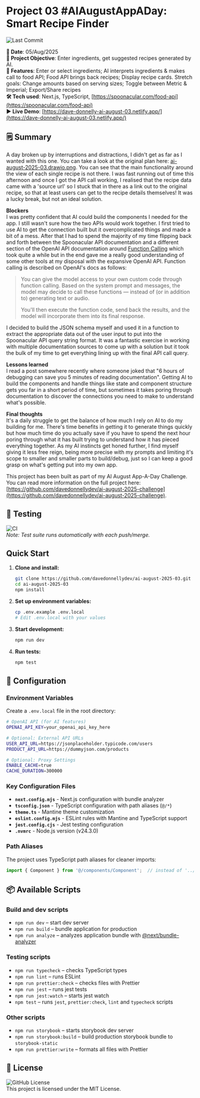 # Project 03 #AIAugustAppADay: Smart Recipe Finder

![Last Commit](https://img.shields.io/github/last-commit/davedonnellydev/ai-august-2025-03)  

**📆 Date**: 05/Aug/2025  
**🎯 Project Objective**: Enter ingredients, get suggested recipes generated by AI.   
**🚀 Features**: Enter or select ingredients; AI interprets ingredients & makes call to food API; Food API brings back recipes; Display recipe cards. Stretch goals: Change amounts based on serving sizes; Toggle between Metric & Imperial; Export/Share recipes  
**🛠️ Tech used**: Next.js, TypeScript, [https://spoonacular.com/food-api](https://spoonacular.com/food-api)  
**▶️ Live Demo**: [https://dave-donnelly-ai-august-03.netlify.app/](https://dave-donnelly-ai-august-03.netlify.app/)  

## 🗒️ Summary

A day broken up by interruptions and distractions, I didn't get as far as I wanted with this one. You can take a look at the original plan here: [ai-august-2025-03.drawio.png](./ai-august-2025-03.drawio.png). You can see that the main functionality around the view of each single recipe is not there. I was fast running out of time this afternoon and once I got the API call working, I realised that the recipe data came with a 'source url' so I stuck that in there as a link out to the original recipe, so that at least users can get to the recipe details themselves! It was a lucky break, but not an ideal solution.

**Blockers**  
I was pretty confident that AI could build the components I needed for the app. I still wasn't sure how the two APIs would work together. I first tried to use AI to get the connection built but it overcomplicated things and made a bit of a mess. After that I had to spend the majority of my time flipping back and forth between the Spoonacular API documentation and a different section of the OpenAI API documentation around [Function Calling](https://platform.openai.com/docs/guides/function-calling?api-mode=responses) which took quite a while but in the end gave me a really good understanding of some other tools at my disposal with the expansive OpenAI API. Function calling is described on OpenAI's docs as follows:  

> You can give the model access to your own custom code through function calling. Based on the system prompt and messages, the model may decide to call these functions — instead of (or in addition to) generating text or audio.  
> 
> You'll then execute the function code, send back the results, and the model will incorporate them into its final response.  

I decided to build the JSON schema myself and used it in a function to extract the appropriate data out of the user input to put into the Spoonacular API query string format. It was a fantastic exercise in working with multiple documentation sources to come up with a solution but it took the bulk of my time to get everything lining up with the final API call query. 


**Lessons learned**  
I read a post somewhere recently where someone joked that "6 hours of debugging can save you 5 minutes of reading documentation". Getting AI to build the components and handle things like state and component structure gets you far in a short period of time, but sometimes it takes poring through documentation to discover the connections you need to make to understand what's possible. 


**Final thoughts**  
It's a daily struggle to get the balance of how much I rely on AI to do my building for me. There's time benefits in getting it to generate things quickly but how much time do you actually save if you have to spend the next hour poring through what it has built trying to understand how it has pieced everything together. As my AI instincts get honed further, I find myself giving it less free reign, being more precise with my prompts and limiting it's scope to smaller and smaller parts to build/debug, just so I can keep a good grasp on what's getting put into my own app.

This project has been built as part of my AI August App-A-Day Challenge. You can read more information on the full project here: [https://github.com/davedonnellydev/ai-august-2025-challenge](https://github.com/davedonnellydev/ai-august-2025-challenge).  

## 🧪 Testing

![CI](https://github.com/davedonnellydev/ai-august-2025-03/actions/workflows/npm_test.yml/badge.svg)  
*Note: Test suite runs automatically with each push/merge.*  

## Quick Start

1. **Clone and install:**
   ```bash
   git clone https://github.com/davedonnellydev/ai-august-2025-03.git
   cd ai-august-2025-03
   npm install
   ```

2. **Set up environment variables:**
   ```bash
   cp .env.example .env.local
   # Edit .env.local with your values
   ```

3. **Start development:**
   ```bash
   npm run dev
   ```

4. **Run tests:**
   ```bash
   npm test
   ```

## 🔧 Configuration

### Environment Variables

Create a `.env.local` file in the root directory:

```bash
# OpenAI API (for AI features)
OPENAI_API_KEY=your_openai_api_key_here

# Optional: External API URLs
USER_API_URL=https://jsonplaceholder.typicode.com/users
PRODUCT_API_URL=https://dummyjson.com/products

# Optional: Proxy Settings
ENABLE_CACHE=true
CACHE_DURATION=300000
```

### Key Configuration Files

- **`next.config.mjs`** - Next.js configuration with bundle analyzer
- **`tsconfig.json`** - TypeScript configuration with path aliases (`@/*`)
- **`theme.ts`** - Mantine theme customization
- **`eslint.config.mjs`** - ESLint rules with Mantine and TypeScript support
- **`jest.config.cjs`** - Jest testing configuration
- **`.nvmrc`** - Node.js version (v24.3.0)

### Path Aliases

The project uses TypeScript path aliases for cleaner imports:

```typescript
import { Component } from '@/components/Component';  // instead of '../../../components/Component'
```


## 📦 Available Scripts
### Build and dev scripts

- `npm run dev` – start dev server
- `npm run build` – bundle application for production
- `npm run analyze` – analyzes application bundle with [@next/bundle-analyzer](https://www.npmjs.com/package/@next/bundle-analyzer)

### Testing scripts

- `npm run typecheck` – checks TypeScript types
- `npm run lint` – runs ESLint
- `npm run prettier:check` – checks files with Prettier
- `npm run jest` – runs jest tests
- `npm run jest:watch` – starts jest watch
- `npm test` – runs `jest`, `prettier:check`, `lint` and `typecheck` scripts

### Other scripts

- `npm run storybook` – starts storybook dev server
- `npm run storybook:build` – build production storybook bundle to `storybook-static`
- `npm run prettier:write` – formats all files with Prettier


## 📜 License
![GitHub License](https://img.shields.io/github/license/davedonnellydev/ai-august-2025-03)  
This project is licensed under the MIT License.  
